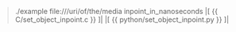> ./example file:///uri/of/the/media inpoint_in_nanoseconds
|[<!-- language="c" -->
{{ C/set_object_inpoint.c }}
]|
|[<!-- language="python" -->
{{ python/set_object_inpoint.py }}
]|
